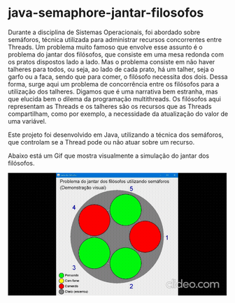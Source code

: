 # java-semaphore-jantar-filosofos
Durante a disciplina de Sistemas Operacionais, foi abordado sobre semáforos, técnica utilizada para administrar recursos concorrentes entre Threads.
Um problema muito famoso que envolve esse assunto é o problema do jantar dos filósofos, que consiste em uma mesa redonda com os pratos dispostos lado a lado. 
Mas o problema consiste em não haver talheres para todos, ou seja, ao lado de cada prato, há um talher, seja o garfo ou a faca, sendo que para comer, o filósofo necessita dos dois. 
Dessa forma, surge aqui um problema de concorrência entre os filósofos para a utilização dos talheres. 
Digamos que é uma narrativa bem estranha, mas que elucida bem o dilema da programação multithreads. 
Os filósofos aqui representam as Threads e os talheres são os recursos que as Threads compartilham, como por exemplo, a necessidade da atualização do valor de uma variável.

Este projeto foi desenvolvido em Java, utilizando a técnica dos semáforos, que controlam se a Thread pode ou não atuar sobre um recurso.

Abaixo está um Gif que mostra visualmente a simulação do jantar dos filósofos.

<p>
  <img width="500" autoplay src = "/midia/jantar-dos-filosofos-gif.gif">
</p>

